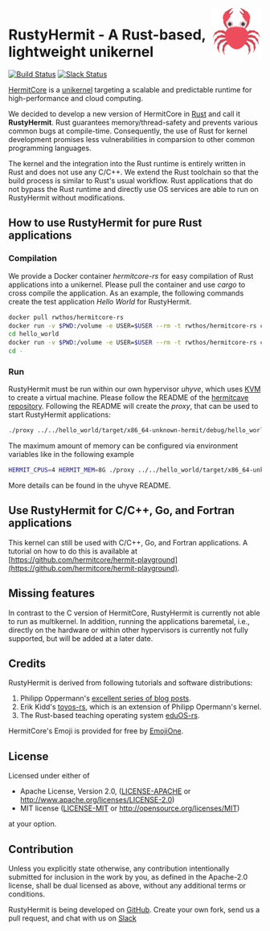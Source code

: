 <img width="100" align="right" src="img/hermitcore_logo.png" />


# RustyHermit - A Rust-based, lightweight unikernel

[![Build Status](https://git.rwth-aachen.de/acs/public/hermitcore/libhermit-rs/badges/master/pipeline.svg)](https://git.rwth-aachen.de/acs/public/hermitcore/libhermit-rs/pipelines)
[![Slack Status](https://radiant-ridge-95061.herokuapp.com/badge.svg)](https://radiant-ridge-95061.herokuapp.com)

[HermitCore]( http://www.hermitcore.org ) is a
[unikernel](http://unikernel.org) targeting a scalable and predictable runtime for high-performance and cloud computing.

We decided to develop a new version of HermitCore in [Rust](https://www.rust-lang.org) and call it **RustyHermit**.
Rust guarantees memory/thread-safety and prevents various common bugs at compile-time.
Consequently, the use of Rust for kernel development promises less vulnerabilities in comparsion to other common programming languages.

The kernel and the integration into the Rust runtime is entirely written in Rust and does not use any C/C++.
We extend the Rust toolchain so that the build process is similar to Rust's usual workflow.
Rust applications that do not bypass the Rust runtime and directly use OS services are able to run on RustyHermit without modifications.

## How to use RustyHermit for pure Rust applications

### Compilation

We provide a Docker container *hermitcore-rs* for easy compilation of Rust applications into a unikernel.
Please pull the container and use *cargo* to cross compile the application.
As an example, the following commands create the test application *Hello World* for RustyHermit.

```sh
docker pull rwthos/hermitcore-rs
docker run -v $PWD:/volume -e USER=$USER --rm -t rwthos/hermitcore-rs cargo new hello_world --bin
cd hello_world
docker run -v $PWD:/volume -e USER=$USER --rm -t rwthos/hermitcore-rs cargo build --target x86_64-unknown-hermit
cd -
```

### Run

RustyHermit must be run within our own hypervisor *uhyve*, which uses [KVM](https://www.linux-kvm.org/) to create a virtual machine.
Please follow the README of the [hermitcave repository](https://github.com/hermitcore/hermit-caves/tree/path2rs).
Following the README will create the *proxy*, that can be used to start RustyHermit applications:

```sh
./proxy ../../hello_world/target/x86_64-unknown-hermit/debug/hello_world
```

The maximum amount of memory can be configured via environment variables like in the following example

```sh
HERMIT_CPUS=4 HERMIT_MEM=8G ./proxy ../../hello_world/target/x86_64-unknown-hermit/debug/hello_world
```

More details can be found in the uhyve README.

## Use RustyHermit for C/C++, Go, and Fortran applications

This kernel can still be used with C/C++, Go, and Fortran applications.
A tutorial on how to do this is available at [https://github.com/hermitcore/hermit-playground](https://github.com/hermitcore/hermit-playground).

## Missing features

In contrast to the C version of HermitCore, RustyHermit is currently not able to run as multikernel.
In addition, running the applications baremetal, i.e., directly on the hardware or within other hypervisors is currently not fully supported, but will be added at a later date.

## Credits

RustyHermit is derived from following tutorials and software distributions:

1. Philipp Oppermann's [excellent series of blog posts][opp].
2. Erik Kidd's [toyos-rs][kidd], which is an extension of Philipp Opermann's kernel.
3. The Rust-based teaching operating system [eduOS-rs][eduos].

[opp]: http://blog.phil-opp.com/
[kidd]: http://www.randomhacks.net/bare-metal-rust/
[eduos]: http://rwth-os.github.io/eduOS-rs/

HermitCore's Emoji is provided for free by [EmojiOne](https://www.gfxmag.com/crab-emoji-vector-icon/).

## License

Licensed under either of

* Apache License, Version 2.0, ([LICENSE-APACHE](LICENSE-APACHE) or http://www.apache.org/licenses/LICENSE-2.0)
* MIT license ([LICENSE-MIT](LICENSE-MIT) or http://opensource.org/licenses/MIT)

at your option.

## Contribution

Unless you explicitly state otherwise, any contribution intentionally submitted for inclusion in the work by you, as defined in the Apache-2.0 license, shall be dual licensed as above, without any additional terms or conditions.

RustyHermit is being developed on [GitHub](https://github.com/hermitcore/libhermit-rs).
Create your own fork, send us a pull request, and chat with us on [Slack](https://radiant-ridge-95061.herokuapp.com)
